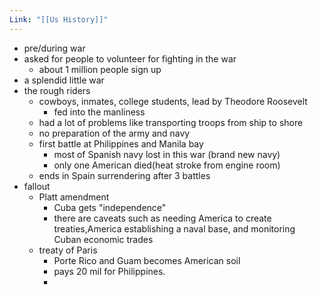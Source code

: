 ```yaml
---
Link: "[[Us History]]"
---
```

- pre/during war
- asked for people to volunteer for fighting in the war
	- about 1 million people sign up
- a splendid little war
- the rough riders
	- cowboys, inmates, college students, lead by Theodore Roosevelt 
		- fed into the manliness 
	- had a lot of problems like transporting troops from ship to shore
	- no preparation of the army and navy
	- first battle at Philippines and Manila bay
		- most of Spanish navy lost in this war (brand new navy)
		- only one American died(heat stroke from engine room)
	- ends in Spain surrendering after 3 battles
- fallout
	- Platt amendment
		- Cuba gets "independence"
		- there are caveats such as needing America to create treaties,America establishing a naval base, and monitoring Cuban economic trades
	- treaty of Paris
		- Porte Rico and Guam becomes American soil
		- pays 20 mil for Philippines.
		- 